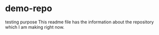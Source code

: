 # demo-repo
testing purpose
This readme file has the information about the repository which I am making right now.
